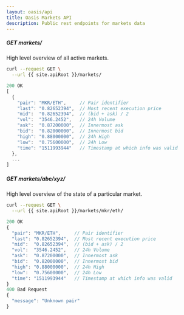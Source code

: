 ```yaml
---
layout: oasis/api
title: Oasis Markets API
description: Public rest endpoints for markets data
---
```


##### GET markets/

High level overview of all active markets.

```bash
curl --request GET \
  --url {{ site.apiRoot }}/markets/
```

```javascript
200 OK
[
  {
    "pair": "MKR/ETH",     // Pair identifier
    "last": "0.82652394",  // Most recent execution price
    "mid":  "0.82652394",  // (bid + ask) / 2
    "vol":  "3546.2452",   // 24h Volume
    "ask":  "0.87200000",  // Innermost ask
    "bid":  "0.82000000",  // Innermost bid
    "high": "0.88000000",  // 24h High
    "low":  "0.75600000",  // 24h Low
    "time": "1511993944"   // Timestamp at which info was valid
  },
  ...
]
```

##### GET markets/abc/xyz/

High level overview of the state of a particular market.

```bash
curl --request GET \
  --url {{ site.apiRoot }}/markets/mkr/eth/
```

```javascript
200 OK
{
  "pair": "MKR/ETH",     // Pair identifier
  "last": "0.82652394",  // Most recent execution price
  "mid":  "0.82652394",  // (bid + ask) / 2
  "vol":  "3546.2452",   // 24h Volume
  "ask":  "0.87200000",  // Innermost ask
  "bid":  "0.82000000",  // Innermost bid
  "high": "0.88000000",  // 24h High
  "low":  "0.75600000",  // 24h Low
  "time": "1511993944"   // Timestamp at which info was valid
}
400 Bad Request
{
  "message": "Unknown pair"
}
```


